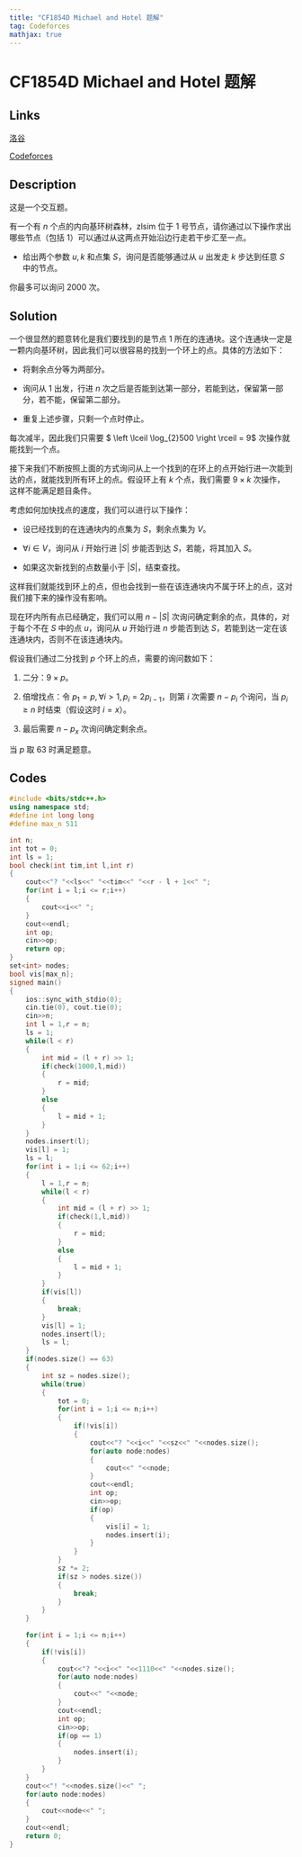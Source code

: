 ```yaml
---
title: "CF1854D Michael and Hotel 题解"
tag: Codeforces
mathjax: true
---
```


# CF1854D Michael and Hotel 题解

## Links

[洛谷](https://www.luogu.com.cn/problem/CF1854D)

[Codeforces](https://codeforces.com/problemset/problem/1854/D)

## Description

这是一个交互题。

有一个有 $n$ 个点的内向基环树森林，zlsim 位于 $1$ 号节点，请你通过以下操作求出哪些节点（包括 $1$）可以通过从这两点开始沿边行走若干步汇至一点。

- 给出两个参数 $u,k$ 和点集 $S$，询问是否能够通过从 $u$ 出发走 $k$ 步达到任意 $S$ 中的节点。

你最多可以询问 $2000$ 次。

## Solution

一个很显然的题意转化是我们要找到的是节点 $1$ 所在的连通块。这个连通块一定是一颗内向基环树，因此我们可以很容易的找到一个环上的点。具体的方法如下：

- 将剩余点分等为两部分。
  
- 询问从 $1$ 出发，行进 $n$ 次之后是否能到达第一部分，若能到达，保留第一部分，若不能，保留第二部分。
  
- 重复上述步骤，只剩一个点时停止。

每次减半，因此我们只需要 $ \left \lceil \log_{2}500  \right \rceil = 9$ 次操作就能找到一个点。

接下来我们不断按照上面的方式询问从上一个找到的在环上的点开始行进一次能到达的点，就能找到所有环上的点。假设环上有 $k$ 个点，我们需要 $9\times k$ 次操作，这样不能满足题目条件。

考虑如何加快找点的速度，我们可以进行以下操作：

- 设已经找到的在连通块内的点集为 $S$，剩余点集为 $V$。
  
- $\forall i \in V$，询问从 $i$ 开始行进 $|S|$ 步能否到达 $S$，若能，将其加入 $S$。
  
- 如果这次新找到的点数量小于 $|S|$，结束查找。

这样我们就能找到环上的点，但也会找到一些在该连通块内不属于环上的点，这对我们接下来的操作没有影响。

现在环内所有点已经确定，我们可以用 $n - |S|$ 次询问确定剩余的点，具体的，对于每个不在 $S$ 中的点 $u$，询问从 $u$ 开始行进 $n$ 步能否到达 $S$，若能到达一定在该连通块内，否则不在该连通块内。

假设我们通过二分找到 $p$ 个环上的点，需要的询问数如下：

1. 二分：$9 \times p$。

2. 倍增找点：令 $p_{1} = p, \forall i > 1,p_{i} = 2 p_{i - 1}$，则第 $i$ 次需要 $n - p_{i}$ 个询问，当 $p_{i} \ge n$ 时结束（假设这时 $i = x$）。

3. 最后需要 $n - p_{x}$ 次询问确定剩余点。

当 $p$ 取 $63$ 时满足题意。

## Codes

```cpp
#include <bits/stdc++.h>
using namespace std;
#define int long long
#define max_n 511

int n;
int tot = 0;
int ls = 1;
bool check(int tim,int l,int r)
{
    cout<<"? "<<ls<<" "<<tim<<" "<<r - l + 1<<" ";
    for(int i = l;i <= r;i++)
    {
        cout<<i<<" ";
    }
    cout<<endl;
    int op;
    cin>>op;
    return op;
}
set<int> nodes;
bool vis[max_n];
signed main()
{
    ios::sync_with_stdio(0);
	cin.tie(0), cout.tie(0);
    cin>>n;
    int l = 1,r = n;
    ls = 1;
    while(l < r)
    {
        int mid = (l + r) >> 1;
        if(check(1000,l,mid))
        {
            r = mid;
        }
        else
        {
            l = mid + 1;
        }
    }
    nodes.insert(l);
    vis[l] = 1;
    ls = l;
    for(int i = 1;i <= 62;i++)
    {
        l = 1,r = n;
        while(l < r)
        {
            int mid = (l + r) >> 1;
            if(check(1,l,mid))
            {
                r = mid;
            }
            else
            {
                l = mid + 1;
            }
        }
        if(vis[l])
        {
            break;
        }
        vis[l] = 1;
        nodes.insert(l);
        ls = l;
    }    
    if(nodes.size() == 63)
    {
        int sz = nodes.size(); 
        while(true)
        {
            tot = 0;
            for(int i = 1;i <= n;i++)
            {
                if(!vis[i])
                {
                    cout<<"? "<<i<<" "<<sz<<" "<<nodes.size();
                    for(auto node:nodes)
                    {
                        cout<<" "<<node;
                    }
                    cout<<endl;
                    int op;
                    cin>>op;
                    if(op)
                    {
                        vis[i] = 1;
                        nodes.insert(i);
                    }
                }
            }
            sz *= 2;
            if(sz > nodes.size())
            {
                break;
            }
        }
    }
    
    for(int i = 1;i <= n;i++)
    {
        if(!vis[i])
        {
            cout<<"? "<<i<<" "<<1110<<" "<<nodes.size();
            for(auto node:nodes)
            {
                cout<<" "<<node;
            }
            cout<<endl;
            int op;
            cin>>op;
            if(op == 1)
            {
                nodes.insert(i);
            }
        }
    }
    cout<<"! "<<nodes.size()<<" ";
    for(auto node:nodes)
    {
        cout<<node<<" ";
    }
    cout<<endl;
    return 0;
}
```